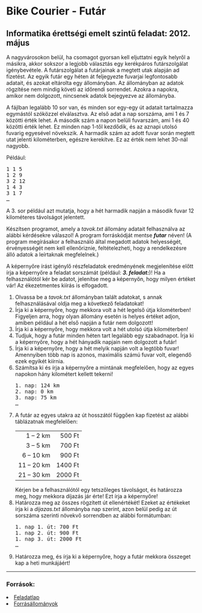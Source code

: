 # Bike Courier - Futár
<h2>Informatika érettségi emelt szintű feladat: 2012. május</h2>
<p>A nagyvárosokon belül, ha csomagot gyorsan kell eljuttatni egyik helyről a másikra, akkor sokszor a legjobb választás egy kerékpáros futárszolgálat igénybevétele. A futárszolgálat a futárjainak a megtett utak alapján ad fizetést. Az egyik futár egy héten át feljegyezte fuvarjai legfontosabb adatait, és azokat eltárolta egy állományban. Az állományban az adatok rögzítése nem mindig követi az időrendi sorrendet. Azokra a napokra, amikor nem dolgozott, nincsenek adatok bejegyezve az állományba.</p>
<p>A fájlban legalább 10 sor van, és minden sor egy-egy út adatait tartalmazza egymástól szóközzel elválasztva. Az első adat a nap sorszáma, ami 1 és 7 közötti érték lehet. A második szám a napon belüli fuvarszám, ami 1 és 40 közötti érték lehet. Ez minden nap 1-től kezdődik, és az aznapi utolsó fuvarig egyesével növekszik. A harmadik szám az adott fuvar során megtett utat jelenti kilométerben, egészre kerekítve. Ez az érték nem lehet 30-nál nagyobb.</p>
<p>Például:</p>
<pre>
1 1 5
1 2 9
3 2 12
1 4 3
3 1 7
…
</pre>
<p>A 3. sor például azt mutatja, hogy a hét harmadik napján a második fuvar 12 kilométeres távolságot jelentett.</p>
<p>Készítsen programot, amely a <i>tavok.txt</i> állomány adatait felhasználva az alábbi kérdésekre válaszol! A program forráskódját mentse <i><b>futar</b></i> néven! (A program megírásakor a felhasználó által megadott adatok helyességét, érvényességét nem kell ellenőriznie, feltételezheti, hogy a rendelkezésre álló adatok a leírtaknak megfelelnek.)</p>
<p>A képernyőre írást igénylő részfeladatok eredményének megjelenítése előtt írja a képernyőre a feladat sorszámát (például: <i><b>3. feladat:</b></i>)! Ha a felhasználótól kér be adatot, jelenítse meg a képernyőn, hogy milyen értéket vár! Az ékezetmentes kiírás is elfogadott.</p>
<ol>
<li>Olvassa be a <i>tavok.txt</i> állományban talált adatokat, s annak felhasználásával oldja meg a következő feladatokat!</li> 
<li>Írja ki a képernyőre, hogy mekkora volt a hét legelső útja kilométerben! Figyeljen arra, hogy olyan állomány esetén is helyes értéket adjon, amiben például a hét első napján a futár nem dolgozott!</li>
<li>Írja ki a képernyőre, hogy mekkora volt a hét utolsó útja kilométerben!</li>
<li>Tudjuk, hogy a futár minden héten tart legalább egy szabadnapot. Írja ki a képernyőre, hogy a hét hányadik napjain nem dolgozott a futár!</li>
<li>Írja ki a képernyőre, hogy a hét melyik napján volt a legtöbb fuvar! Amennyiben több nap is azonos, maximális számú fuvar volt, elegendő ezek egyikét kiírnia.</li>
<li>Számítsa ki és írja a képernyőre a mintának megfelelően, hogy az egyes napokon hány kilométert kellett tekerni! <br>
<pre>
1. nap: 124 km
2. nap: 0 km
3. nap: 75 km
…
</pre></li>
<li>A futár az egyes utakra az út hosszától függően kap fizetést az alábbi táblázatnak megfelelően:
<table>
<tr><td align="right">1 – 2 km</td><td align="right">500 Ft</td></tr>
<tr><td align="right">3 – 5 km</td><td align="right">700 Ft</td></tr>
<tr><td align="right">6 – 10 km</td><td align="right">900 Ft</td></tr>
<tr><td align="right">11 – 20 km</td><td align="right">1400 Ft</td></tr>
<tr><td align="right">21 – 30 km</td><td align="right">2000 Ft</td></tr>
</table>
Kérjen be a felhasználótól egy tetszőleges távolságot, és határozza meg, hogy mekkora díjazás jár érte! Ezt írja a képernyőre!
</li>
<li>Határozza meg az összes rögzített út ellenértékét! Ezeket az értékeket írja ki a <i>dijazas.txt</i> állományba nap szerint, azon belül pedig az út sorszáma szerinti növekvő sorrendben az alábbi formátumban: <br />
<pre>
1. nap 1. út: 700 Ft
1. nap 2. út: 900 Ft
1. nap 3. út: 2000 Ft
…
</pre></li>
<li>Határozza meg, és írja ki a képernyőre, hogy a futár mekkora összeget kap a heti munkájáért!</li>
</ol>
<hr>
<h3>Források:</h3>
<li><a href="https://www.oktatas.hu/pub_bin/dload/kozoktatas/erettsegi/feladatok2012tavasz/emelt/e_inf_12maj_fl.pdf">Feladatlap</a>
<li><a href="https://www.oktatas.hu/pub_bin/dload/kozoktatas/erettsegi/feladatok2012tavasz/emelt/e_inffor_12maj_fl.zip">Forrásállományok</a>